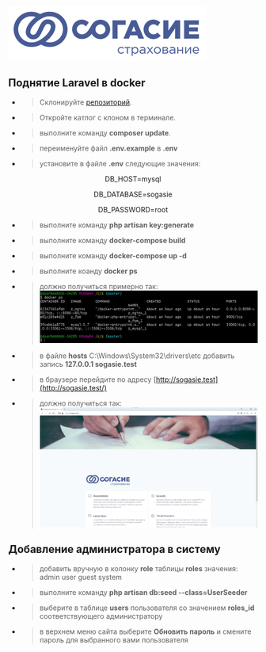 <p align="center">
    <a href="https://bitbucket.org/eduard-molchanov/sogasie/src/master/" target="_blank">

![screenshot of sample](resources/readme-img/logo.png)
    </a>
</p>



## Поднятие Laravel в docker



- >Склонируйте  [репозиторий](https://bitbucket.org/eduard-molchanov/sogasie/src/master/).
- >Откройте катлог с клоном в терминале.
- >выполните команду **composer update**.
- >переименуйте файл **.env.example** в **.env**
- >установите в файле **.env** следующие значения:

<p align="center">DB_HOST=mysql</p>

<p align="center">DB_DATABASE=sogasie</p>

<p align="center">DB_PASSWORD=root</p>


- >выполните команду **php artisan key:generate**
- >выполните команду **docker-compose build**
- >выполните команду **docker-compose up -d**
- >выполните коанду **docker ps**
- > должно получиться примерно так:
  ![screenshot of sample](docker/ps.jpg)

- >в файле **hosts**  C:\Windows\System32\drivers\etc добавить запись   **127.0.0.1 sogasie.test**
- >в браузере перейдите по адресу [http://sogasie.test](http://sogasie.test/)
- > должно получиться  так:
  ![screenshot of sample](resources/readme-img/sog.jpg)


## Добавление администратора в систему

- > добавить вручную в колонку **role** таблицы  **roles**  значения:
  > admin
  > user
  > guest
  > system
  
- >выполните команду **php artisan db:seed --class=UserSeeder**
- >выберите в таблице **users** пользователя со значением **roles_id** соответствующего администратору 
- >в верхнем меню сайта выберите **Обновить пароль** и смените пароль для выбранного вами пользователя
